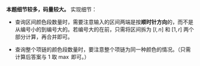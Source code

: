**本题细节较多，码量较大。** 实现细节：

- 查询区间颜色段数量时，需要注意输入的区间两端是按**顺时针方向**的，而不是从编号小的到编号大的。若编号大的在前，只需将区间拆为 $[l,n]$ 和 $[1,r]$ 两个部分计算，再合并即可。

- 查询整个项链的颜色段数量时，要注意整个项链为同一种颜色的情况。（只需计算后答案与 $1$ 取 $\max$ 即可。）